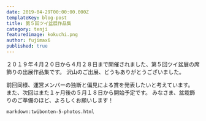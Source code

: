 ```yaml
---
date: 2019-04-29T00:00:00.000Z
templateKey: blog-post
title: 第５回ツイ盆展作品集
category: tenji
featuredimage: kokuchi.png
author: fujimax6
published: true
---
```


２０１９年４月２０日から４月２８日まで開催されました、第５回ツイ盆展の席飾りの出展作品集です。
沢山のご出展、どうもありがとうございました。

前回同様、運営メンバーの独断と偏見による賞を発表したいと考えています。
また、次回はまた１ヶ月後の５月１８日から開始予定です。
みなさま、盆栽飾りのご準備のほど、よろしくお願いします！

`markdown:twibonten-5-photos.html`
